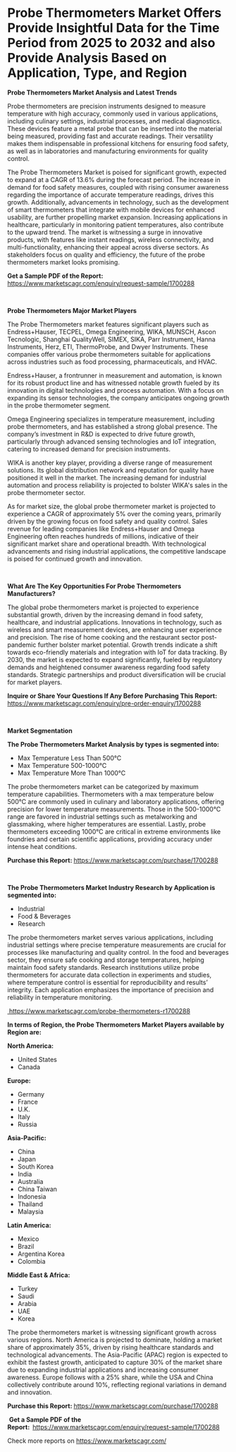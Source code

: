 <p><h1>Probe Thermometers Market Offers Provide Insightful Data for the Time Period from 2025 to 2032 and also Provide Analysis Based on Application, Type, and Region</h1></p><p><strong>Probe Thermometers Market Analysis and Latest Trends</strong></p>
<p><p>Probe thermometers are precision instruments designed to measure temperature with high accuracy, commonly used in various applications, including culinary settings, industrial processes, and medical diagnostics. These devices feature a metal probe that can be inserted into the material being measured, providing fast and accurate readings. Their versatility makes them indispensable in professional kitchens for ensuring food safety, as well as in laboratories and manufacturing environments for quality control.</p><p>The Probe Thermometers Market is poised for significant growth, expected to expand at a CAGR of 13.6% during the forecast period. The increase in demand for food safety measures, coupled with rising consumer awareness regarding the importance of accurate temperature readings, drives this growth. Additionally, advancements in technology, such as the development of smart thermometers that integrate with mobile devices for enhanced usability, are further propelling market expansion. Increasing applications in healthcare, particularly in monitoring patient temperatures, also contribute to the upward trend. The market is witnessing a surge in innovative products, with features like instant readings, wireless connectivity, and multi-functionality, enhancing their appeal across diverse sectors. As stakeholders focus on quality and efficiency, the future of the probe thermometers market looks promising.</p></p>
<p><strong>Get a Sample PDF of the Report:&nbsp;</strong> <a href="https://www.marketscagr.com/enquiry/request-sample/1700288?utm_campaign=1920&utm_medium=2&utm_source=Github&utm_content=ia&utm_term=09012025&utm_id=probe-thermometers">https://www.marketscagr.com/enquiry/request-sample/1700288</a></p>
<p>&nbsp;</p>
<p><strong>Probe Thermometers Major Market Players</strong></p>
<p><p>The Probe Thermometers market features significant players such as Endress+Hauser, TECPEL, Omega Engineering, WIKA, MUNSCH, Ascon Tecnologic, Shanghai QualityWell, SIMEX, SIKA, Parr Instrument, Hanna Instruments, Herz, ETI, ThermoProbe, and Dwyer Instruments. These companies offer various probe thermometers suitable for applications across industries such as food processing, pharmaceuticals, and HVAC.</p><p>Endress+Hauser, a frontrunner in measurement and automation, is known for its robust product line and has witnessed notable growth fueled by its innovation in digital technologies and process automation. With a focus on expanding its sensor technologies, the company anticipates ongoing growth in the probe thermometer segment.</p><p>Omega Engineering specializes in temperature measurement, including probe thermometers, and has established a strong global presence. The company’s investment in R&D is expected to drive future growth, particularly through advanced sensing technologies and IoT integration, catering to increased demand for precision instruments.</p><p>WIKA is another key player, providing a diverse range of measurement solutions. Its global distribution network and reputation for quality have positioned it well in the market. The increasing demand for industrial automation and process reliability is projected to bolster WIKA's sales in the probe thermometer sector.</p><p>As for market size, the global probe thermometer market is projected to experience a CAGR of approximately 5% over the coming years, primarily driven by the growing focus on food safety and quality control. Sales revenue for leading companies like Endress+Hauser and Omega Engineering often reaches hundreds of millions, indicative of their significant market share and operational breadth. With technological advancements and rising industrial applications, the competitive landscape is poised for continued growth and innovation.</p></p>
<p>&nbsp;</p>
<p><strong>What Are The Key Opportunities For Probe Thermometers Manufacturers?</strong></p>
<p><p>The global probe thermometers market is projected to experience substantial growth, driven by the increasing demand in food safety, healthcare, and industrial applications. Innovations in technology, such as wireless and smart measurement devices, are enhancing user experience and precision. The rise of home cooking and the restaurant sector post-pandemic further bolster market potential. Growth trends indicate a shift towards eco-friendly materials and integration with IoT for data tracking. By 2030, the market is expected to expand significantly, fueled by regulatory demands and heightened consumer awareness regarding food safety standards. Strategic partnerships and product diversification will be crucial for market players.</p></p>
<p><strong>Inquire or Share Your Questions If Any Before Purchasing This Report:</strong> <a href="https://www.marketscagr.com/enquiry/pre-order-enquiry/1700288?utm_campaign=1920&utm_medium=2&utm_source=Github&utm_content=ia&utm_term=09012025&utm_id=probe-thermometers">https://www.marketscagr.com/enquiry/pre-order-enquiry/1700288</a></p>
<p>&nbsp;</p>
<p><strong>Market Segmentation</strong></p>
<p><strong>The Probe Thermometers Market Analysis by types is segmented into:</strong></p>
<p><ul><li>Max Temperature Less Than 500℃</li><li>Max Temperature 500-1000℃</li><li>Max Temperature More Than 1000℃</li></ul></p>
<p><p>The probe thermometers market can be categorized by maximum temperature capabilities. Thermometers with a max temperature below 500℃ are commonly used in culinary and laboratory applications, offering precision for lower temperature measurements. Those in the 500-1000℃ range are favored in industrial settings such as metalworking and glassmaking, where higher temperatures are essential. Lastly, probe thermometers exceeding 1000℃ are critical in extreme environments like foundries and certain scientific applications, providing accuracy under intense heat conditions.</p></p>
<p><strong>Purchase this Report:&nbsp;</strong><a href="https://www.marketscagr.com/purchase/1700288?utm_campaign=1920&utm_medium=2&utm_source=Github&utm_content=ia&utm_term=09012025&utm_id=probe-thermometers">https://www.marketscagr.com/purchase/1700288</a></p>
<p>&nbsp;</p>
<p><strong>The Probe Thermometers Market Industry Research by Application is segmented into:</strong></p>
<p><ul><li>Industrial</li><li>Food & Beverages</li><li>Research</li></ul></p>
<p><p>The probe thermometers market serves various applications, including industrial settings where precise temperature measurements are crucial for processes like manufacturing and quality control. In the food and beverages sector, they ensure safe cooking and storage temperatures, helping maintain food safety standards. Research institutions utilize probe thermometers for accurate data collection in experiments and studies, where temperature control is essential for reproducibility and results’ integrity. Each application emphasizes the importance of precision and reliability in temperature monitoring.</p></p>
<p><a href="https://www.marketscagr.com/probe-thermometers-r1700288?utm_campaign=1920&utm_medium=2&utm_source=Github&utm_content=ia&utm_term=09012025&utm_id=probe-thermometers">&nbsp;https://www.marketscagr.com/probe-thermometers-r1700288</a></p>
<p><strong>In terms of Region, the Probe Thermometers Market Players available by Region are:</strong></p>
<p>
    <p> <strong> North America: </strong>
        <ul>
            <li>United States</li>
            <li>Canada</li>
        </ul>
        </p> 
    <p> <strong> Europe: </strong>
        <ul>
            <li>Germany</li>
            <li>France</li>
            <li>U.K.</li>
            <li>Italy</li>
            <li>Russia</li>
        </ul>
        </p> 
    <p> <strong> Asia-Pacific: </strong>
        <ul>
            <li>China</li>
            <li>Japan</li>
            <li>South Korea</li>
            <li>India</li>
            <li>Australia</li>
            <li>China Taiwan</li>
            <li>Indonesia</li>
            <li>Thailand</li>
            <li>Malaysia</li>
        </ul>
        </p> 
    <p> <strong> Latin America: </strong>
        <ul>
            <li>Mexico</li>
            <li>Brazil</li>
            <li>Argentina Korea</li>
            <li>Colombia</li>
        </ul>
        </p> 
    <p> <strong> Middle East & Africa: </strong>
        <ul>
            <li>Turkey</li>
            <li>Saudi</li>
            <li>Arabia</li>
            <li>UAE</li>
            <li>Korea</li>
        </ul>
    </p>
    </p>
<p><p>The probe thermometers market is witnessing significant growth across various regions. North America is projected to dominate, holding a market share of approximately 35%, driven by rising healthcare standards and technological advancements. The Asia-Pacific (APAC) region is expected to exhibit the fastest growth, anticipated to capture 30% of the market share due to expanding industrial applications and increasing consumer awareness. Europe follows with a 25% share, while the USA and China collectively contribute around 10%, reflecting regional variations in demand and innovation.</p></p>
<p><strong>Purchase this Report: </strong><a href="https://www.marketscagr.com/purchase/1700288?utm_campaign=1920&utm_medium=2&utm_source=Github&utm_content=ia&utm_term=09012025&utm_id=probe-thermometers">https://www.marketscagr.com/purchase/1700288</a></p>
<p>&nbsp;<strong>Get a Sample PDF of the Report:&nbsp;&nbsp;</strong><a href="https://www.marketscagr.com/enquiry/request-sample/1700288?utm_campaign=1920&utm_medium=2&utm_source=Github&utm_content=ia&utm_term=09012025&utm_id=probe-thermometers">https://www.marketscagr.com/enquiry/request-sample/1700288</a></p>
<p><strong></strong></p>
<p>Check more reports on <a href="https://www.marketscagr.com/?utm_campaign=1920&utm_medium=2&utm_source=Github&utm_content=ia&utm_term=09012025&utm_id=probe-thermometers">https://www.marketscagr.com/</a></p>